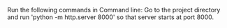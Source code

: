 Run the following commands in Command line:
Go to the project directory and run 'python -m http.server 8000' so that server starts at port 8000.
